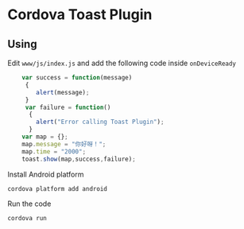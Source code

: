 # Cordova Toast Plugin

## Using

Edit `www/js/index.js` and add the following code inside `onDeviceReady`

```js
    var success = function(message)
     {
     	alert(message);
     }
     var failure = function()
      {
      	alert("Error calling Toast Plugin");
      }
    var map = {};
    map.message = "你好呀！";
    map.time = "2000";
    toast.show(map,success,failure);
```

Install  Android platform

    cordova platform add android
    
Run the code

    cordova run 